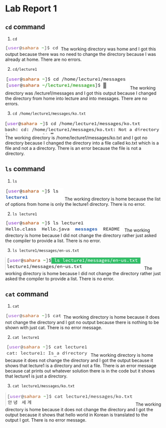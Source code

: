 # Lab Report 1

## `cd` command

1) `cd`

![Image](cd-no-arg.jpg)
The working directory was home and I got this output because there was no need to change the directory because I was already at home. There are no errors.

2) `cd/lecture1` 

![Image](cd-directory.jpg)
The working directory was /lecture1/messages and I got this output because I changed the directory from home into lecture and into messages. There are no errors.

3) `cd /home/lecture1/messages/ko.txt`

![Image](cd-file.jpg)
The working directory is /home/lecture1/messages/ko.txt and I got no directory because I changed the directory into a file called ko.txt which is a file and not a a directory. There is an error because the file is not a directory.

## `ls` command

1) `ls`

![Image](ls-no-arg.jpg)
The working directory is home because the list of options from home is only the lecture1 directory. There is no error.

2) `ls lecture1`

![Image](ls-directory.jpg)
The working directory is home because I did not change the directory rather just asked the compiler to provide a list. There is no error.

3) `ls lecture1/messages/en-us.txt`

![Image](ls-file.jpg)
The working directory is home because I did not change the directory rather just asked the compiler to provide a list. There is no error.

## `cat` command

1) `cat`

![Image](cat-no-arg.jpg)
The working directory is home because it does not change the directory and I got no output because there is nothing to be shown with just cat. There is no error message. 

2) `cat lecture1`

![Image](cat-directory.jpg)
The working directory is home because it does not change the directory and I got the output because it shows that lecture1 is a directory and not a file. There is an error message because cat prints out whatever solution there is in the code but it shows that lecture1 is just a directory.

3) `cat lecture1/messages/ko.txt`

![Image](cat-file.jpg)
The working directory is home because it does not change the directory and I got the output because it shows that hello world in Korean is translated to the output I got. There is no error message.
